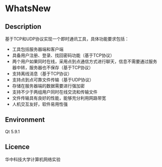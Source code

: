 # WhatsNew

## Description

基于TCP和UDP协议实现一个即时通讯工具，具体功能要求包括：

*  工具包括服务器端和客户端
*  具备用户注册、登录、找回密码功能（基于TCP协议）
*  两个用户如果同时在线，采用点到点通信方式进行聊天，信息不需要通过服务器中转，服务器也不保存（基于TCP协议）
*  支持离线消息（基于TCP协议）
* 支持点到点可靠文件传输（基于UDP协议）
* 存储在服务器端的数据需要进行强加密
* 支持不少于两组用户同时在线交流和传输文件
* 文件传输具有良好的性能，能够充分利用网路带宽
* 人机交互友好，软件易用性强

## Environment

Qt 5.9.1

## Licence

华中科技大学计算机网络实验